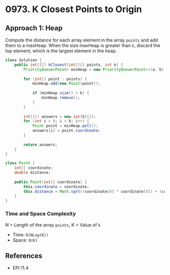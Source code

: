 # 0973. K Closest Points to Origin

## Approach 1: Heap
Compute the distance for each array element in the array `points` and add them to a maxHeap. When the size maxHeap is greater than `k`, discard the top element, which is the largest element in the heap.

```Java
class Solution {
    public int[][] kClosest(int[][] points, int k) {
        PriorityQueue<Point> minHeap = new PriorityQueue<Point>((a, b) -> -Double.compare(a.distance, b.distance));
        
        for (int[] point : points) {
            minHeap.add(new Point(point));
            
            if (minHeap.size() > k) {
                minHeap.remove();
            }
        }
        
        int[][] answers = new int[k][2];
        for (int i = 0; i < k; i++) {
            Point point = minHeap.poll();
            answers[i] = point.coordinate;
        }
        
        return answers;
    }
}

class Point {
    int[] coordinate;
    double distance;
    
    public Point(int[] coordinate) {
        this.coordinate = coordinate;
        this.distance = Math.sqrt((coordinate[0] * coordinate[0]) + (coordinate[1] * coordinate[1]));
    }
}
```

### Time and Space Complexity

N = Length of the array `points`, K = Value of `k`
- Time: `O(NLog(K))`
- Space: `O(K)`

## References
- EPI 11.4